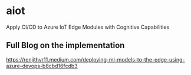# aiot
Apply CI/CD to Azure IoT Edge Modules with Cognitive Capabilities


## Full Blog on the implementation
https://renjithvr11.medium.com/deploying-ml-models-to-the-edge-using-azure-devops-b8cbd16fcdb3

